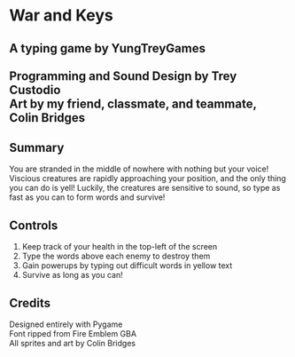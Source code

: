 #  War and Keys
A typing game by YungTreyGames<br><br>
Programming and Sound Design by Trey Custodio<br>
Art by my friend, classmate, and teammate, Colin Bridges
-

##  Summary
You are stranded in the middle of nowhere with nothing but your voice! 
Viscious creatures are rapidly approaching your position, 
and the only thing you can do is yell!
Luckily, the creatures are sensitive to sound,
so type as fast as you can to form words and survive!

##  Controls
1. Keep track of your health in the top-left of the screen
2. Type the words above each enemy to destroy them
3. Gain powerups by typing out difficult words in yellow text
4. Survive as long as you can!

##  Credits
Designed entirely with Pygame<br>
Font ripped from Fire Emblem GBA<br>
All sprites and art by Colin Bridges<br>
